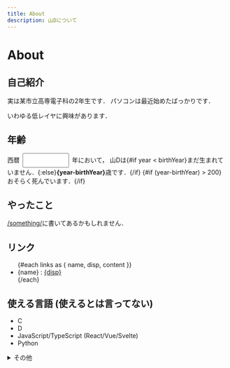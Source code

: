 ```yaml
---
title: About
description: 山Dについて
---
```


<script context="module">
  import contacts from "$lib/contacts.json"
  const links = [
    { name: "GitHub", disp: "@yamader", content: "https://github.com/yamader" },
    ...contacts,
  ]
</script>

<script>
  const birthYear = 2005
  let year = new Date().getFullYear()
</script>

<style lang="scss">
  .yearNum {
    width: 8em;
    margin: 0 .5em;
    padding: .5em;
  }
</style>

# About

## 自己紹介

実は某市立高専電子科の2年生です．
パソコンは最近始めたばっかりです．

いわゆる低レイヤに興味があります．

## 年齢

西暦<input type=number bind:value={year} class="yearNum" />年において，
山Dは{#if year < birthYear}まだ生まれていません．{:else}<strong>{year-birthYear}</strong>歳です．{/if}
{#if (year-birthYear) > 200}おそらく死んでいます．{/if}

## やったこと

[/something/](/something/)に書いてあるかもしれません．

## リンク

<ul>
  {#each links as { name, disp, content }}
    <li>{name} : <a href={content} target="_blank" rel="external">{disp}</a></li>
  {/each}
</ul>

## 使える言語 (使えるとは言ってない)

- C
- D
- JavaScript/TypeScript (React/Vue/Svelte)
- Python

<details><summary class="h2">その他</summary>

### 環境

- デスクトップ環境 : dwm / fcitx-skk
- エディタ : SublimeText / Vim
- キーボード : HHKB Professional HYBRID / HHKB Professional2
- Twitter : TweetDeck / Twitter for Android

### ディストロ

- Gentoo Linux
- Debian GNU/Linux

### マシン

- Core 8500/DDR4 64G/GeForce 1070 Ti デスクトップ
- Core 1165G7/DDR4 16G/Iris Xe ラップトップ
- Ryzen 3100/DDR4 16G デスクトップ(サーバー)
- その他がらくた

</details>
